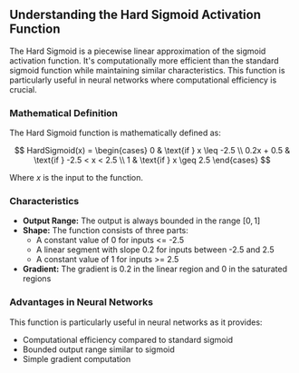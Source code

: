 ## Understanding the Hard Sigmoid Activation Function

The Hard Sigmoid is a piecewise linear approximation of the sigmoid activation function. It's computationally more efficient than the standard sigmoid function while maintaining similar characteristics. This function is particularly useful in neural networks where computational efficiency is crucial.

### Mathematical Definition

The Hard Sigmoid function is mathematically defined as:

$$
HardSigmoid(x) = \begin{cases} 
0 & \text{if } x \leq -2.5 \\ 
0.2x + 0.5 & \text{if } -2.5 < x < 2.5 \\ 
1 & \text{if } x \geq 2.5 
\end{cases}
$$

Where $x$ is the input to the function.

### Characteristics

- **Output Range:** The output is always bounded in the range $[0, 1]$
- **Shape:** The function consists of three parts:
  - A constant value of 0 for inputs <= -2.5
  - A linear segment with slope 0.2 for inputs between -2.5 and 2.5
  - A constant value of 1 for inputs >= 2.5
- **Gradient:** The gradient is 0.2 in the linear region and 0 in the saturated regions

### Advantages in Neural Networks

This function is particularly useful in neural networks as it provides:
- Computational efficiency compared to standard sigmoid
- Bounded output range similar to sigmoid
- Simple gradient computation
